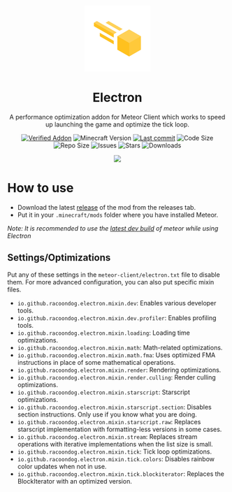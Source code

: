 <div align="center">
  <!-- Logo and Title -->
  <img src="/src/main/resources/assets/electron/icon.png" alt="logo" width="30%"/>
  <h1>Electron</h1>
  <p>A performance optimization addon for Meteor Client which works to speed up launching the game and optimize the tick loop.</p>

  <!-- Fancy badges -->
<a href="https://anticope.ml/pages/MeteorAddons.html"><img src="https://img.shields.io/badge/Verified%20Addon-Yes-yellow" alt="Verified Addon"></a>
<img src="https://img.shields.io/badge/Minecraft%20Version-1.19.3-yellow" alt="Minecraft Version">
<a href="https://github.com/RacoonDog/Electron/commits/main"><img src="https://img.shields.io/github/last-commit/RacoonDog/Electron?logo=github&color=yellow" alt="Last commit"></a>
<img src="https://img.shields.io/github/languages/code-size/RacoonDog/Electron?color=yellow" alt="Code Size">
<img src="https://img.shields.io/github/repo-size/RacoonDog/Electron?color=yellow" alt="Repo Size">
<img src="https://img.shields.io/github/issues/RacoonDog/Electron?color=yellow" alt="Issues">
<img src="https://img.shields.io/github/stars/RacoonDog/Electron?color=yellow" alt="Stars">
<img src="https://img.shields.io/github/downloads/RacoonDog/Electron/total?color=yellow" alt="Downloads">

<a href="https://discord.gg/4RBmBCFSTc"><img src="https://invidget.switchblade.xyz/4RBmBCFSTc"></a>
</div>

# How to use
- Download the latest [release](/../../releases) of the mod from the releases tab.
- Put it in your `.minecraft/mods` folder where you have installed Meteor.

*Note: It is recommended to use the [latest dev build](https://meteorclient.com/download?devBuild=latest) of meteor while using Electron*

## Settings/Optimizations

Put any of these settings in the `meteor-client/electron.txt` file to disable them.
For more advanced configuration, you can also put specific mixin files.
- `io.github.racoondog.electron.mixin.dev`: Enables various developer tools.
- `io.github.racoondog.electron.mixin.dev.profiler`: Enables profiling tools.
- `io.github.racoondog.electron.mixin.loading`: Loading time optimizations.
- `io.github.racoondog.electron.mixin.math`: Math-related optimizations.
- `io.github.racoondog.electron.mixin.math.fma`: Uses optimized FMA instructions in place of some mathematical operations.
- `io.github.racoondog.electron.mixin.render`: Rendering optimizations.
- `io.github.racoondog.electron.mixin.render.culling`: Render culling optimizations.
- `io.github.racoondog.electron.mixin.starscript`: Starscript optimizations.
- `io.github.racoondog.electron.mixin.starscript.section`: Disables section instructions. Only use if you know what you are doing.
- `io.github.racoondog.electron.mixin.starscript.raw`: Replaces starscript implementation with formatting-less versions in some cases.
- `io.github.racoondog.electron.mixin.stream`: Replaces stream operations with iterative implementations when the list size is small.
- `io.github.racoondog.electron.mixin.tick`: Tick loop optimizations.
- `io.github.racoondog.electron.mixin.tick.colors`: Disables rainbow color updates when not in use.
- `io.github.racoondog.electron.mixin.tick.blockiterator`: Replaces the BlockIterator with an optimized version.
